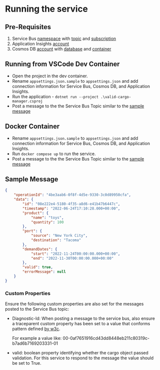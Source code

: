# Running the service

## Pre-Requisites

1. Service Bus [namespace](https://docs.microsoft.com/cli/azure/servicebus/namespace?view=azure-cli-latest#az-servicebus-namespace-create) with [topic](https://docs.microsoft.com/cli/azure/servicebus/topic?view=azure-cli-latest#az-servicebus-topic-create) and [subscription](https://docs.microsoft.com/cli/azure/servicebus/topic/subscription?view=azure-cli-latest#az-servicebus-topic-subscription-create)
1. Application Insights [account](https://docs.microsoft.com/azure/azure-monitor/app/create-new-resource#azure-cli-preview)
1. Cosmos DB [account](https://docs.microsoft.com/cli/azure/cosmosdb?view=azure-cli-latest#az-cosmosdb-create) with [database](https://docs.microsoft.com/cli/azure/cosmosdb/sql/database?view=azure-cli-latest#az-cosmosdb-sql-database-create) and [container](https://docs.microsoft.com/cli/azure/cosmosdb/sql/container?view=azure-cli-latest)

## Running from VSCode Dev Container

* Open the project in the dev container.
* Rename `appsettings.json.sample` to `appsettings.json` and add connection information for Service Bus, Cosmos DB, and Application Insights.
* Run the application - `dotnet run --project .\valid-cargo-manager.csproj`
* Post a message to the the Service Bus Topic similar to the [sample message](#sample-message)

## Docker Container

* Rename `appsettings.json.sample` to `appsettings.json` and add connection information for Service Bus, Cosmos DB, and Application Insights.
* Run `docker compose up` to run the service.
* Post a message to the the Service Bus Topic similar to the [sample message](#sample-message)

## Sample Message

```json
{
    "operationId": "4be3aab6-0f8f-4d5e-9330-3c0d89950cfa",
    "data": {
        "id": "08e222e4-5180-4f35-a8d6-e41b47b6447c",
        "timestamp": "2022-06-24T17:10:28.000+00:00",
        "product": {
            "name": "toys",
            "quantity": 100
        },
        "port": {
            "source": "New York City",
            "destination": "Tacoma"
        },
        "demandDates": {
            "start": "2022-11-24T00:00:00.000+00:00",
            "end": "2022-11-30T00:00:00.000+00:00"
        },
        "valid": true,
        "errorMessage": null
    }
}
```

### Custom Properties

Ensure the following custom properties are also set for the messages posted to the Service Bus topic:

* Diagnostic-Id: When posting a message to the service bus, also ensure a traceparent custom property has been set to a value that conforms pattern defined [by w3c](https://www.w3.org/TR/trace-context/#trace-context-http-headers-format).

    For example a value like: 00-0af7651916cd43dd8448eb211c80319c-b7ad6b7169203331-01

* valid: boolean property identifying whether the cargo object passed validation. For this service to respond to the message the value should be set to True.

